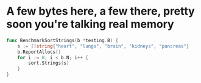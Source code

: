 # A few bytes here, a few there, pretty soon you're talking real memory

```go
func BenchmarkSortStrings(b *testing.B) {
    s := []string{"heart", "lungs", "brain", "kidneys", "pancreas"}
    b.ReportAllocs()
    for i := 0; i < b.N; i++ {
        sort.Strings(s)
    }
}
```